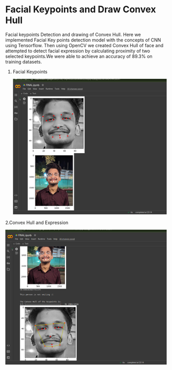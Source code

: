 # Facial Keypoints and Draw Convex Hull
Facial keypoints Detection and drawing of Convex Hull.
Here we implemented Facial Key points detection model with the concepts of CNN using Tensorflow. Then using OpenCV we created Convex Hull of face and attempted to detect facial expression by calculating proximity of two selected keypoints.We were able to achieve an accuracy of 89.3\% on training datasets.

1. Facial Keypoints
   
   ![FacialKeypoints](https://github.com/yashps7/FacialKeypoints_and_ConvexHull/blob/main/keypoints.png)

2.Convex Hull and Expression

  ![ConvexHull](https://github.com/yashps7/FacialKeypoints_and_ConvexHull/blob/main/convexhull.png)
